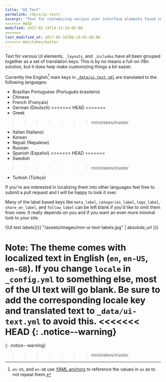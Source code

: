 ```yaml
---
title: "UI Text"
permalink: /docs/ui-text/
excerpt: "Text for customizing various user interface elements found in the theme."
<<<<<<< HEAD
modified: 2017-02-14T14:13:24-05:00
=======
last_modified_at: 2017-05-16T08:19:02-04:00
>>>>>>> mmistakes/master
---
```


Text for various UI elements, `_layouts`, and `_includes` have all been grouped together as a set of translation keys. This is by no means a full-on i18n solution, but it does help make customizing things a bit easier.

Currently the English[^yaml-anchors] main keys in [`_data/ui-text.yml`](https://github.com/mmistakes/minimal-mistakes/blob/master/_data/ui-text.yml) are translated to the following languages:

- Brazilian Portuguese (Português brasileiro)
- Chinese
- French (Français)
- German (Deutsch)
<<<<<<< HEAD
=======
- Greek
>>>>>>> mmistakes/master
- Italian (Italiano)
- Korean
- Nepali (Nepalese)
- Russian
- Spanish (Español)
<<<<<<< HEAD
=======
- Swedish
>>>>>>> mmistakes/master
- Turkish (Türkçe)

If you're are interested in localizing them into other languages feel free to submit a pull request and I will be happy to look it over.

[^yaml-anchors]: `en-US`, and `en-GB` use [YAML anchors](http://www.yaml.org/spec/1.2/spec.html#id2785586) to reference the values in `en` as to not repeat them.

Many of the label based keys like `meta_label`, `categories_label`, `tags_label`, `share_on_label`, and `follow_label` can be left blank if you'd like to omit them from view. It really depends on you and if you want an even more minimal look to your site.

![UI text labels]({{ "/assets/images/mm-ui-text-labels.jpg" | absolute_url }})

**Note:** The theme comes with localized text in English (`en`, `en-US`, `en-GB`). If you change `locale` in `_config.yml` to something else, most of the UI text will go blank. Be sure to add the corresponding locale key and translated text to `_data/ui-text.yml` to avoid this.
<<<<<<< HEAD
{: .notice--warning}
=======
{: .notice--warning}
>>>>>>> mmistakes/master
